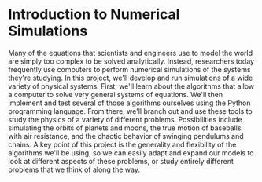 # Introduction to Numerical Simulations

Many of the equations that scientists and engineers use to model the world are simply too complex to be solved analytically.
Instead, researchers today frequently use computers to perform numerical simulations of the systems they're studying.
In this project, we'll develop and run simulations of a wide variety of physical systems.
First, we'll learn about the algorithms that allow a computer to solve very general systems of equations.
We'll then implement and test several of those algorithms ourselves using the Python programming language.
From there, we'll branch out and use these tools to study the physics of a variety of different problems.
Possibilities include simulating the orbits of planets and moons, the true motion of baseballs with air resistance, and the chaotic behavior of swinging pendulums and chains.
A key point of this project is the generality and flexibility of the algorithms we'll be using, so we can easily adapt and expand our models to look at different aspects of these problems, or study entirely different problems that we think of along the way.
